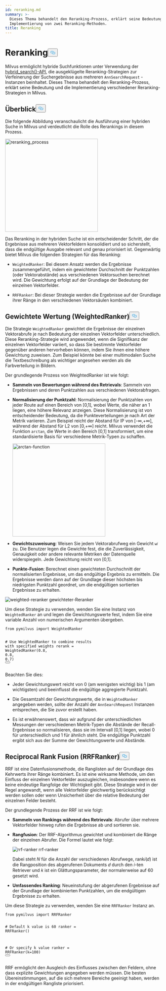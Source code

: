 ```yaml
---
id: reranking.md
summary: >-
  Dieses Thema behandelt den Reranking-Prozess, erklärt seine Bedeutung und die
  Implementierung von zwei Reranking-Methoden.
title: Reranking
---
```

<h1 id="Reranking" class="common-anchor-header">Reranking<button data-href="#Reranking" class="anchor-icon" translate="no">
      <svg translate="no"
        aria-hidden="true"
        focusable="false"
        height="20"
        version="1.1"
        viewBox="0 0 16 16"
        width="16"
      >
        <path
          fill="#0092E4"
          fill-rule="evenodd"
          d="M4 9h1v1H4c-1.5 0-3-1.69-3-3.5S2.55 3 4 3h4c1.45 0 3 1.69 3 3.5 0 1.41-.91 2.72-2 3.25V8.59c.58-.45 1-1.27 1-2.09C10 5.22 8.98 4 8 4H4c-.98 0-2 1.22-2 2.5S3 9 4 9zm9-3h-1v1h1c1 0 2 1.22 2 2.5S13.98 12 13 12H9c-.98 0-2-1.22-2-2.5 0-.83.42-1.64 1-2.09V6.25c-1.09.53-2 1.84-2 3.25C6 11.31 7.55 13 9 13h4c1.45 0 3-1.69 3-3.5S14.5 6 13 6z"
        ></path>
      </svg>
    </button></h1><p>Milvus ermöglicht hybride Suchfunktionen unter Verwendung der <a href="https://milvus.io/api-reference/pymilvus/v2.4.x/ORM/Collection/hybrid_search.md">hybrid_search()-API</a>, die ausgeklügelte Reranking-Strategien zur Verfeinerung der Suchergebnisse aus mehreren <code translate="no">AnnSearchRequest</code> -Instanzen beinhaltet. Dieses Thema behandelt den Reranking-Prozess, erklärt seine Bedeutung und die Implementierung verschiedener Reranking-Strategien in Milvus.</p>
<h2 id="Overview" class="common-anchor-header">Überblick<button data-href="#Overview" class="anchor-icon" translate="no">
      <svg translate="no"
        aria-hidden="true"
        focusable="false"
        height="20"
        version="1.1"
        viewBox="0 0 16 16"
        width="16"
      >
        <path
          fill="#0092E4"
          fill-rule="evenodd"
          d="M4 9h1v1H4c-1.5 0-3-1.69-3-3.5S2.55 3 4 3h4c1.45 0 3 1.69 3 3.5 0 1.41-.91 2.72-2 3.25V8.59c.58-.45 1-1.27 1-2.09C10 5.22 8.98 4 8 4H4c-.98 0-2 1.22-2 2.5S3 9 4 9zm9-3h-1v1h1c1 0 2 1.22 2 2.5S13.98 12 13 12H9c-.98 0-2-1.22-2-2.5 0-.83.42-1.64 1-2.09V6.25c-1.09.53-2 1.84-2 3.25C6 11.31 7.55 13 9 13h4c1.45 0 3-1.69 3-3.5S14.5 6 13 6z"
        ></path>
      </svg>
    </button></h2><p>Die folgende Abbildung veranschaulicht die Ausführung einer hybriden Suche in Milvus und verdeutlicht die Rolle des Rerankings in diesem Prozess.</p>
<p><img translate="no" src="/docs/v2.4.x/assets/multi-vector-rerank.png" alt="reranking_process" width="300"/></p>
<p>Das Reranking in der hybriden Suche ist ein entscheidender Schritt, der die Ergebnisse aus mehreren Vektorfeldern konsolidiert und so sicherstellt, dass die endgültige Ausgabe relevant und genau priorisiert ist. Gegenwärtig bietet Milvus die folgenden Strategien für das Reranking:</p>
<ul>
<li><p><code translate="no">WeightedRanker</code>: Bei diesem Ansatz werden die Ergebnisse zusammengeführt, indem ein gewichteter Durchschnitt der Punktzahlen (oder Vektorabstände) aus verschiedenen Vektorsuchen berechnet wird. Die Gewichtung erfolgt auf der Grundlage der Bedeutung der einzelnen Vektorfelder.</p></li>
<li><p><code translate="no">RRFRanker</code>: Bei dieser Strategie werden die Ergebnisse auf der Grundlage ihrer Ränge in den verschiedenen Vektorsäulen kombiniert.</p></li>
</ul>
<h2 id="Weighted-Scoring-WeightedRanker" class="common-anchor-header">Gewichtete Wertung (WeightedRanker)<button data-href="#Weighted-Scoring-WeightedRanker" class="anchor-icon" translate="no">
      <svg translate="no"
        aria-hidden="true"
        focusable="false"
        height="20"
        version="1.1"
        viewBox="0 0 16 16"
        width="16"
      >
        <path
          fill="#0092E4"
          fill-rule="evenodd"
          d="M4 9h1v1H4c-1.5 0-3-1.69-3-3.5S2.55 3 4 3h4c1.45 0 3 1.69 3 3.5 0 1.41-.91 2.72-2 3.25V8.59c.58-.45 1-1.27 1-2.09C10 5.22 8.98 4 8 4H4c-.98 0-2 1.22-2 2.5S3 9 4 9zm9-3h-1v1h1c1 0 2 1.22 2 2.5S13.98 12 13 12H9c-.98 0-2-1.22-2-2.5 0-.83.42-1.64 1-2.09V6.25c-1.09.53-2 1.84-2 3.25C6 11.31 7.55 13 9 13h4c1.45 0 3-1.69 3-3.5S14.5 6 13 6z"
        ></path>
      </svg>
    </button></h2><p>Die Strategie <code translate="no">WeightedRanker</code> gewichtet die Ergebnisse der einzelnen Vektorabrufe je nach Bedeutung der einzelnen Vektorfelder unterschiedlich. Diese Reranking-Strategie wird angewendet, wenn die Signifikanz der einzelnen Vektorfelder variiert, so dass Sie bestimmte Vektorfelder gegenüber anderen hervorheben können, indem Sie ihnen eine höhere Gewichtung zuweisen. Zum Beispiel könnte bei einer multimodalen Suche die Textbeschreibung als wichtiger angesehen werden als die Farbverteilung in Bildern.</p>
<p>Der grundlegende Prozess von WeightedRanker ist wie folgt:</p>
<ul>
<li><p><strong>Sammeln von Bewertungen während des Retrievals</strong>: Sammeln von Ergebnissen und deren Punktzahlen aus verschiedenen Vektorabfragen.</p></li>
<li><p><strong>Normalisierung der Punktzahl</strong>: Normalisierung der Punktzahlen von jeder Route auf einen Bereich von [0,1], wobei Werte, die näher an 1 liegen, eine höhere Relevanz anzeigen. Diese Normalisierung ist von entscheidender Bedeutung, da die Punkteverteilungen je nach Art der Metrik variieren. Zum Beispiel reicht der Abstand für IP von [-∞,+∞], während der Abstand für L2 von [0,+∞] reicht. Milvus verwendet die Funktion <code translate="no">arctan</code>, die Werte in den Bereich [0,1] transformiert, um eine standardisierte Basis für verschiedene Metrik-Typen zu schaffen.</p>
<p><img translate="no" src="/docs/v2.4.x/assets/arctan.png" alt="arctan-function" width="300"/></p></li>
<li><p><strong>Gewichtszuweisung</strong>: Weisen Sie jedem Vektorabrufweg ein Gewicht <code translate="no">w𝑖</code> zu. Die Benutzer legen die Gewichte fest, die die Zuverlässigkeit, Genauigkeit oder andere relevante Metriken der Datenquelle widerspiegeln. Jede Gewichtung reicht von [0,1].</p></li>
<li><p><strong>Punkte-Fusion</strong>: Berechnet einen gewichteten Durchschnitt der normalisierten Ergebnisse, um das endgültige Ergebnis zu ermitteln. Die Ergebnisse werden dann auf der Grundlage dieser höchsten bis niedrigsten Punktzahl geordnet, um die endgültigen sortierten Ergebnisse zu erhalten.</p></li>
</ul>
<p>
  
   <span class="img-wrapper"> <img translate="no" src="/docs/v2.4.x//assets/weighted-reranker.png" alt="weighted-reranker" class="doc-image" id="weighted-reranker" />
   </span> <span class="img-wrapper"> <span>gewichteter-Reranker</span> </span></p>
<p>Um diese Strategie zu verwenden, wenden Sie eine Instanz von <code translate="no">WeightedRanker</code> an und legen die Gewichtungswerte fest, indem Sie eine variable Anzahl von numerischen Argumenten übergeben.</p>
<pre><code translate="no" class="language-python"><span class="hljs-keyword">from</span> pymilvus <span class="hljs-keyword">import</span> WeightedRanker

<span class="hljs-comment"># Use WeightedRanker to combine results with specified weights</span>
rerank = WeightedRanker(<span class="hljs-number">0.8</span>, <span class="hljs-number">0.8</span>, <span class="hljs-number">0.7</span>) 
<button class="copy-code-btn"></button></code></pre>
<p>Beachten Sie dies:</p>
<ul>
<li><p>Jeder Gewichtungswert reicht von 0 (am wenigsten wichtig) bis 1 (am wichtigsten) und beeinflusst die endgültige aggregierte Punktzahl.</p></li>
<li><p>Die Gesamtzahl der Gewichtungswerte, die in <code translate="no">WeightedRanker</code> angegeben werden, sollte der Anzahl der <code translate="no">AnnSearchRequest</code> Instanzen entsprechen, die Sie zuvor erstellt haben.</p></li>
<li><p>Es ist erwähnenswert, dass wir aufgrund der unterschiedlichen Messungen der verschiedenen Metrik-Typen die Abstände der Recall-Ergebnisse so normalisieren, dass sie im Intervall [0,1] liegen, wobei 0 für unterschiedlich und 1 für ähnlich steht. Die endgültige Punktzahl ergibt sich aus der Summe der Gewichtungswerte und Abstände.</p></li>
</ul>
<h2 id="Reciprocal-Rank-Fusion-RRFRanker" class="common-anchor-header">Reciprocal Rank Fusion (RRFRanker)<button data-href="#Reciprocal-Rank-Fusion-RRFRanker" class="anchor-icon" translate="no">
      <svg translate="no"
        aria-hidden="true"
        focusable="false"
        height="20"
        version="1.1"
        viewBox="0 0 16 16"
        width="16"
      >
        <path
          fill="#0092E4"
          fill-rule="evenodd"
          d="M4 9h1v1H4c-1.5 0-3-1.69-3-3.5S2.55 3 4 3h4c1.45 0 3 1.69 3 3.5 0 1.41-.91 2.72-2 3.25V8.59c.58-.45 1-1.27 1-2.09C10 5.22 8.98 4 8 4H4c-.98 0-2 1.22-2 2.5S3 9 4 9zm9-3h-1v1h1c1 0 2 1.22 2 2.5S13.98 12 13 12H9c-.98 0-2-1.22-2-2.5 0-.83.42-1.64 1-2.09V6.25c-1.09.53-2 1.84-2 3.25C6 11.31 7.55 13 9 13h4c1.45 0 3-1.69 3-3.5S14.5 6 13 6z"
        ></path>
      </svg>
    </button></h2><p>RRF ist eine Datenfusionsmethode, die Ranglisten auf der Grundlage des Kehrwerts ihrer Ränge kombiniert. Es ist eine wirksame Methode, um den Einfluss der einzelnen Vektorfelder auszugleichen, insbesondere wenn es keine eindeutige Rangfolge der Wichtigkeit gibt. Diese Strategie wird in der Regel angewandt, wenn alle Vektorfelder gleichwertig berücksichtigt werden sollen oder wenn Unsicherheit über die relative Bedeutung der einzelnen Felder besteht.</p>
<p>Der grundlegende Prozess der RRF ist wie folgt:</p>
<ul>
<li><p><strong>Sammeln von Rankings während des Retrievals</strong>: Abrufer über mehrere Vektorfelder hinweg rufen die Ergebnisse ab und sortieren sie.</p></li>
<li><p><strong>Rangfusion</strong>: Der RRF-Algorithmus gewichtet und kombiniert die Ränge der einzelnen Abrufer. Die Formel lautet wie folgt:</p>
<p>
  
   <span class="img-wrapper"> <img translate="no" src="/docs/v2.4.x//assets/rrf-ranker.png" alt="rrf-ranker" class="doc-image" id="rrf-ranker" />
   </span> <span class="img-wrapper"> <span>rrf-ranker</span> </span></p>
<p>Dabei steht 𝑁 für die Anzahl der verschiedenen Abrufwege, rank𝑖(𝑑) ist die Rangposition des abgerufenen Dokuments 𝑑 durch den 𝑖-ten Retriever und 𝑘 ist ein Glättungsparameter, der normalerweise auf 60 gesetzt wird.</p></li>
<li><p><strong>Umfassendes Ranking</strong>: Neueinstufung der abgerufenen Ergebnisse auf der Grundlage der kombinierten Punktzahlen, um die endgültigen Ergebnisse zu erhalten.</p></li>
</ul>
<p>Um diese Strategie zu verwenden, wenden Sie eine <code translate="no">RRFRanker</code> Instanz an.</p>
<pre><code translate="no" class="language-python"><span class="hljs-keyword">from</span> pymilvus <span class="hljs-keyword">import</span> RRFRanker

<span class="hljs-comment"># Default k value is 60</span>
ranker = RRFRanker()

<span class="hljs-comment"># Or specify k value</span>
ranker = RRFRanker(k=<span class="hljs-number">100</span>)
<button class="copy-code-btn"></button></code></pre>
<p>RRF ermöglicht den Ausgleich des Einflusses zwischen den Feldern, ohne dass explizite Gewichtungen angegeben werden müssen. Die besten Übereinstimmungen, auf die sich mehrere Bereiche geeinigt haben, werden in der endgültigen Rangliste priorisiert.</p>

